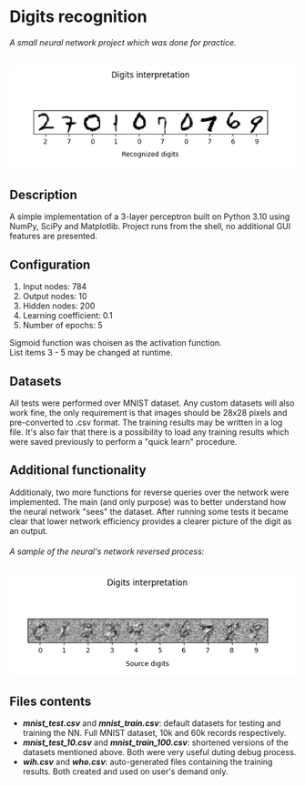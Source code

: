 # Digits recognition
###### A small neural network project which was done for practice.

![alt text](https://github.com/Averlex/digits-recognition/blob/master/nn_work_res.png "The neural network results")

Description
-----------

A simple implementation of a 3-layer perceptron built on Python 3.10 using NumPy, SciPy and Matplotlib. Project runs from the shell, no additional GUI features are presented.

Configuration
-------------
1. Input nodes: 784  
2. Output nodes: 10  
3. Hidden nodes: 200
4. Learning coefficient: 0.1
5. Number of epochs: 5
  
Sigmoid function was choisen as the activation function.  
List items 3 - 5 may be changed at runtime.

Datasets
--------

All tests were performed over MNIST dataset. Any custom datasets will also work fine, the only requirement is that images should be 28x28 pixels and pre-converted to .csv format.
The training results may be written in a log file. It's also fair that there is a possibility to load any training results which were saved previously to perform a "quick learn" procedure.

Additional functionality
------------------------

Additionaly, two more functions for reverse queries over the network were implemented. The main (and only purpose) was to better understand how the neural network "sees" the dataset. After running some tests it became clear that lower network efficiency provides a clearer picture of the digit as an output.

###### A sample of the neural's network reversed process:
![alt text](https://github.com/Averlex/digits-recognition/blob/master/nn_reverse_work_res.png "The neural network results (reversed)")

Files contents
--------------
* **_mnist_test.csv_** and **_mnist_train.csv_**: default datasets for testing and training the NN. Full MNIST dataset, 10k and 60k records respectively.
* _**mnist_test_10.csv**_ and **_mnist_train_100.csv_**: shortened versions of the datasets mentioned above. Both were very useful duting debug process.
* **_wih.csv_** and **_who.csv_**: auto-generated files containing the training results. Both created and used on user's demand only. 
